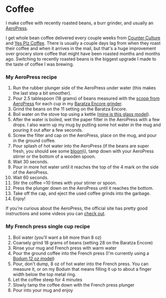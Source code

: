 # Coffee

I make coffee with recently roasted beans, a burr grinder, and usually an [AeroPress](https://www.amazon.com/AeroPress-Coffee-Espresso-Maker-Bitterness/dp/B0047BIWSK/ref=as_li_ss_tl?ie=UTF8&linkCode=ll1&tag=chrisltd-20&linkId=88cffaf4225567ad72181e8f5d5797e8&language=en_US).

I get whole bean coffee delivered every couple weeks from [Counter Culture](https://counterculturecoffee.com/) and [Yes Plz Coffee](https://www.yesplz.coffee/). There is usually a couple days lag from when they roast their coffee and when it arrives in the mail, but that's a huge improvement over grocery store coffee that might have been roasted months and months ago. Switching to recently roasted beans is the biggest upgrade I made to the taste of coffee I was brewing.

### My AeroPress recipe

1. Run the rubber plunger side of the AeroPress under water \(this makes the last step a bit smoother\).
2. Pour 2.5 tablespoon \(18 grams\) of beans measured with the [scoop from AeroPress](https://aeropress.com/product/scoop/) for each cup in my [Baratza Encore grinder](https://www.amazon.com/Baratza-Encore-Conical-Coffee-Grinder/dp/B007F183LK/ref=as_li_ss_tl?ie=UTF8&linkCode=ll1&tag=chrisltd-20&linkId=506f78ac8127812a94bcf7c9032f63cd&language=en_US). 
3. Grind the beans on the 11 setting on the Baratza Encore.
4. Boil water on the stove top using a kettle \([mine is this glass model](https://www.amazon.com/CAF%C3%89-BREW-COLLECTION-Stovetop-Whistling/dp/B013JM253U/ref=as_li_ss_tl?dchild=1&keywords=glass+kettle&qid=1591909317&sr=8-2&linkCode=ll1&tag=chrisltd-20&linkId=516c42e37ea40e28e72143dcce080c10&language=en_US)\).
5. After the water is boiled, wet the paper filter in the AeroPress with a few drops. I also warm up my mug by putting some hot water in the mug and pouring it out after a few seconds.
6. Screw the filter and cap on the AeroPress, place on the mug, and pour in the ground coffee.
7. Pour splash of hot water into the AeroPress \(if the beans are super fresh, you should see some [bloom](https://theroasterspack.com/blogs/news/13758377-what-is-the-bloom-and-why-should-you-care#:~:text=The%20bloom%20is%20the%20part,begins%20the%20brewing%2Fextraction%20process.)\), tamp down with your AeroPress stirrer or the bottom of a wooden spoon.
8. Wait 30 seconds.
9. Pour in more hot water until it reaches the top of the 4 mark on the side of the AeroPress.
10. Wait 60 seconds.
11. Stir the coffee ~10 times with your stirrer or spoon.
12. Press the plunger down on the AeroPress until it reaches the bottom.
13. Take off the cap, and eject the used coffee grinds into the garbage.
14. Enjoy!

If you're curious about the AeroPress, the official site has pretty good instructions and some videos you can [check out](https://aeropress.com/use-it-now/getting-started/).

### My French press single cup recipe

1. Boil water \(you'll want a bit more than 8 oz\)
2. Coarsely grind 18 grams of beans \(setting 28 on the Baratza Encore\)
3. Rinse your mug and French press with warm water
4. Pour the ground coffee into the French press \(I'm currently using a [Bodum 12 oz model](https://www.amazon.com/dp/B07HC22KQH/ref=as_li_ss_tl?th=1&linkCode=ll1&tag=chrisltd-20&linkId=293e67eae30293ca055e27cfe4905e7f&language=en_US)\)
5. Pour, don't dump, 8 oz of hot water into the French press. You can measure it, or on my Bodum that means filling it up to about a finger width below the top metal ring.
6. Let the coffee steep for 4 minutes
7. Slowly tamp the coffee down with the French press plunger
8. Pour into your mug and enjoy



